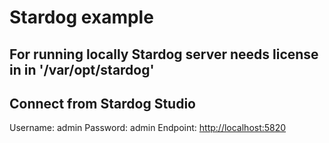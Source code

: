 # Stardog example

## For running locally Stardog server needs license in in '/var/opt/stardog'

## Connect from Stardog Studio

Username: admin
Password: admin
Endpoint: <http://localhost:5820>
